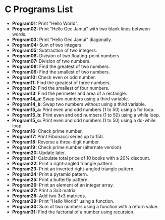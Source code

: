 <!DOCTYPE html>
<html lang="en">
<head>
   
</head>
<body>
    <h1>C Programs List</h1>
    <ul>
        <li><strong>Program01:</strong> Print "Hello World".</li>
        <li><strong>Program02:</strong> Print "Hello Gec Jamui" with two blank lines between words.</li>
        <li><strong>Program03:</strong> Print "Hello Gec Jamui" diagonally.</li>
        <li><strong>Program04:</strong> Sum of two integers.</li>
        <li><strong>Program05:</strong> Subtraction of two integers.</li>
        <li><strong>Program06:</strong> Division of two floating-point numbers.</li>
        <li><strong>Program07:</strong> Division of two numbers.</li>
        <li><strong>Program08:</strong> Find the greatest of two numbers.</li>
        <li><strong>Program09:</strong> Find the smallest of two numbers.</li>
        <li><strong>Program10:</strong> Check even or odd number.</li>
        <li><strong>Program11:</strong> Find the greatest of three numbers.</li>
        <li><strong>Program12:</strong> Find the smallest of four numbers.</li>
        <li><strong>Program13:</strong> Find the perimeter and area of a rectangle.</li>
        <li><strong>Program14_a:</strong> Swap two numbers using a third variable.</li>
        <li><strong>Program14_b:</strong> Swap two numbers without using a third variable.</li>
        <li><strong>Program15_a:</strong> Print even and odd numbers (1 to 50) using a for loop.</li>
        <li><strong>Program15_b:</strong> Print even and odd numbers (1 to 50) using a while loop.</li>
        <li><strong>Program15_c:</strong> Print even and odd numbers (1 to 50) using a do-while loop.</li>
        <li><strong>Program16:</strong> Check prime number.</li>
        <li><strong>Program17:</strong> Print Fibonacci series up to 150.</li>
        <li><strong>Program18:</strong> Reverse a three-digit number.</li>
        <li><strong>Program19:</strong> Check prime number (alternate version).</li>
        <li><strong>Program20:</strong> Update later.</li>
        <li><strong>Program21:</strong> Calculate total price of 10 books with a 20% discount.</li>
        <li><strong>Program22:</strong> Print a right-angled triangle pattern.</li>
        <li><strong>Program23:</strong> Print an inverted right-angled triangle pattern.</li>
        <li><strong>Program24:</strong> Print a pyramid pattern.</li>
        <li><strong>Program25:</strong> Print a butterfly pattern.</li>
        <li><strong>Program26:</strong> Print an element of an integer array.</li>
        <li><strong>Program27:</strong> Print a 3x3 matrix.</li>
        <li><strong>Program28:</strong> Add two 3x3 matrices.</li>
        <li><strong>Program29:</strong> Print "Hello World" using a function.</li>
        <li><strong>Program30:</strong> Sum of two numbers using a function with a return value.</li>
        <li><strong>Program31:</strong> Find the factorial of a number using recursion.</li>
    </ul>
</body>
</html>
